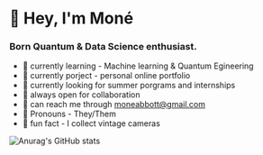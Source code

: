 # 👋 Hey, I'm Moné

### Born Quantum & Data Science enthusiast.

 - 🔦 currently learning - Machine learning & Quantum Egineering  
 - 🔭 currently porject - personal online portfolio 
 - 🌋 currently looking for summer porgrams and internships 
 - 👀 always open for collaboration 
 - 💬 can reach me through moneabbott@gmail.com 
 - 📢 Pronouns - They/Them
 - 🌱 fun fact - I collect vintage cameras 



![Anurag's GitHub stats](https://github-readme-stats.vercel.app/api?username=moneabits&show_icons=true&theme=graywhite)




<!--
- Helloo! I'm Moné
-  🏳️‍🌈 She/Her 
- I'm a STEM Highschool Sohpmore in Stafford, Va
- Intrest are | Climate scinece | Particle Physics | Abstract Algebra | Calculus | Quantum Computing & Coding | Cats | Cliamte Justice | Robotics  
- Favorites + Hobbies are | Matcha tea | Baking & Cooking | Reading | Gardening | Bird Watching | Film + Photogrpahy 
- Were to find me | Twitter - Eiiscue | Tumblr - Eiiscue | Pintrest - Eiiscue |
-  Specailties | Python | Html + Css | UI Ux design | Quantum Coding | Swift 
- Other Info | Founder of Caeli Collective 
-->
